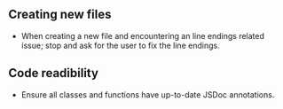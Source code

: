 ## Creating new files
- When creating a new file and encountering an line endings related issue; stop and ask for the user to fix the line endings.

## Code readibility
- Ensure all classes and functions have up-to-date JSDoc annotations.